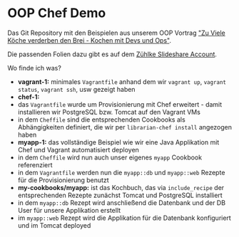 
OOP Chef Demo
=============

Das Git Repository mit den Beispielen aus unserem OOP Vortrag ["Zu Viele Köche verderben den Brei - Kochen mit Devs und Ops"](http://www.sigs-datacom.de/oop2013/konferenz/sessiondetails.html?tx_mwconferences_pi1%5BshowUid%5D=1037&tx_mwconferences_pi1%5Banchor%5D=%23Di33&tx_mwconferences_pi1%5Bs%5D=0).

Die passenden Folien dazu gibt es auf dem [Zühlke Slideshare Account](http://bit.ly/z_slideshare).

Wo finde ich was?

 * **vagrant-1:** minimales `Vagrantfile` anhand dem wir `vagrant up`, `vagrant status`, `vagrant ssh`, usw gezeigt haben
 * **chef-1:** 
  * das `Vagrantfile` wurde um Provisionierung mit Chef erweitert - damit installieren wir PostgreSQL bzw. Tomcat auf den Vagrant VMs
  * in dem `Cheffile` sind die entsprechenden Cookbooks als Abhängigkeiten definiert, die wir per `librarian-chef install` angezogen haben
 * **myapp-1:** das vollständige Beispiel wie wir eine Java Applikation mit Chef und Vagrant automatisiert deployen
  * in dem `Cheffile` wird nun auch unser eigenes `myapp` Cookbook referenziert
  * in dem `Vagrantfile` werden nun die `myapp::db` und `myapp::web` Rezepte für die Provisionierung benutzt
 * **my-cookbooks/myapp:** ist das Kochbuch, das via `include_recipe` der entsprechenden Rezepte zunächst Tomcat und PostgreSQL installiert
  * in dem `myapp::db` Rezept wird anschließend die Datenbank und der DB User für unsere Applikation erstellt
  * im `myapp::web` Rezept wird die Applikation für die Datenbank konfiguriert und im Tomcat deployed    
